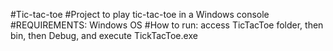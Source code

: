 #Tic-tac-toe
#Project to play tic-tac-toe in a Windows console
#REQUIREMENTS: Windows OS
#How to run: access TicTacToe folder, then bin, then Debug, and execute TickTacToe.exe